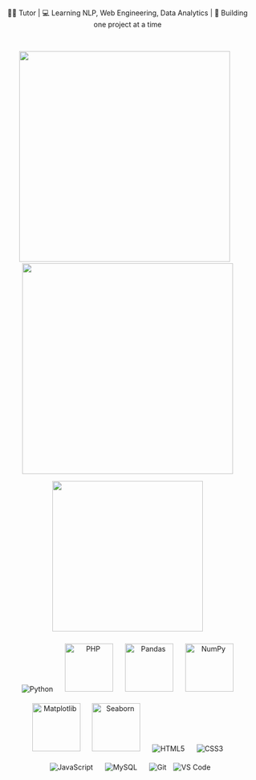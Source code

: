 

<p align="center">
  👩‍🏫 Tutor | 💻 Learning NLP, Web Engineering, Data Analytics | 🌱 Building one project at a time
</p>

<br>

<!-- GitHub Stats (2 on top, 1 below) -->
<p align="center">
  <span>
    <img src="https://github-readme-stats.vercel.app/api?username=Ayisha-Mohammed&show_icons=true&theme=radical&include_all_commits=true" width="420"/>
  </span>
  <span>&nbsp;&nbsp;</span>
  <span>
    <img src="https://streak-stats.demolab.com?user=Ayisha-Mohammed&theme=radical" width="420"/>
  </span>
</p>

<p align="center">
  <img src="https://github-readme-stats.vercel.app/api/top-langs/?username=Ayisha-Mohammed&layout=compact&theme=radical" width="300" />
</p> 





<!-- Tools & Languages Section -->

<p align="center">
  <img src="https://img.icons8.com/color/96/python--v1.png" title="Python" style="margin: 10px;"/>
  <img src="https://cdn.jsdelivr.net/gh/devicons/devicon/icons/php/php-original.svg" width="96" title="PHP" style="margin: 10px;"/>
  <img src="https://upload.wikimedia.org/wikipedia/commons/e/ed/Pandas_logo.svg" width="96" title="Pandas" style="margin: 10px;"/>
  <img src="https://upload.wikimedia.org/wikipedia/commons/3/31/NumPy_logo_2020.svg" width="96" title="NumPy" style="margin: 10px;"/>
  <img src="https://upload.wikimedia.org/wikipedia/commons/8/84/Matplotlib_icon.svg" width="96" title="Matplotlib" style="margin: 10px;"/>
  <img src="https://seaborn.pydata.org/_static/logo-wide-lightbg.svg" width="96" title="Seaborn" style="margin: 10px;"/>
  <img src="https://img.icons8.com/color/96/html-5--v1.png" title="HTML5" style="margin: 10px;"/>
  <img src="https://img.icons8.com/color/96/css3.png" title="CSS3" style="margin: 10px;"/>
  <img src="https://img.icons8.com/color/96/javascript--v1.png" title="JavaScript" style="margin: 10px;"/>
  <img src="https://img.icons8.com/color/96/mysql-logo.png" title="MySQL" style="margin: 10px;"/>
  <img src="https://img.icons8.com/color/96/git.png" title="Git" style="margin: 10px;"/>
  <img src="https://img.icons8.com/color/96/visual-studio-code-2019.png" title="VS Code"/>
</p>

<br>

<!-- Footer 
<p align="center">
  📫 Email: <em>your-email@example.com</em> &nbsp;|&nbsp; 💬 LinkedIn: <em>linkedin.com/in/yourname</em> &nbsp;|&nbsp; 👩‍🏫 Beyond Books Clan: <em>Coming Soon!</em>
</p>-->

